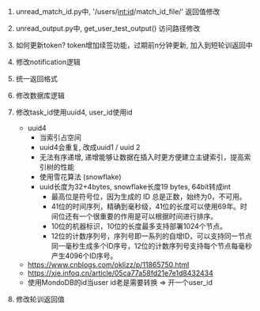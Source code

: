 1. unread_match_id.py中, '/users/<int:id>/match_id_file/' 返回值修改

2. unread_output.py中, get_user_test_output() 访问路径修改

3. 如何更新token? token增加续签功能，过期前n分钟更新, 加入到短轮训返回中

4. 修改notification逻辑

5. 统一返回格式

6. 修改数据库逻辑

7. 修改task_id使用uuid4, user_id使用id
    - uuid4 
      - 当索引占空间
      - uuid4会重复, 改成uuid1 / uuid 2
      - 无法有序递增, 递增能够让数据在插入时更方便建立主键索引，提高索引树的性能
      - 使用雪花算法 (snowflake)
      - uuid长度为32+4bytes, snowflake长度19 bytes, 64bit转成int
        - 最高位是符号位，因为生成的 ID 总是正数，始终为0，不可用。
        - 41位的时间序列，精确到毫秒级，41位的长度可以使用69年。时间位还有一个很重要的作用是可以根据时间进行排序。
        - 10位的机器标识，10位的长度最多支持部署1024个节点。
        - 12位的计数序列号，序列号即一系列的自增ID，可以支持同一节点同一毫秒生成多个ID序号，12位的计数序列号支持每个节点每毫秒产生4096个ID序号。
    - https://www.cnblogs.com/oklizz/p/11865750.html
    - https://xie.infoq.cn/article/05ca77a58fd21e7e1d8432434
    - 使用MondoDB的id当user id老是需要转换 => 开一个user_id

8. 修改轮训返回值